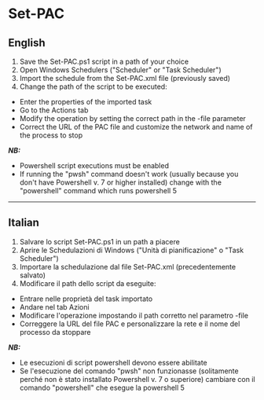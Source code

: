 # Set-PAC

## English

1. Save the Set-PAC.ps1 script in a path of your choice
2. Open Windows Schedulers ("Scheduler" or "Task Scheduler")
3. Import the schedule from the Set-PAC.xml file (previously saved)
4. Change the path of the script to be executed:

* Enter the properties of the imported task
* Go to the Actions tab
* Modify the operation by setting the correct path in the -file parameter
* Correct the URL of the PAC file and customize the network and name of the process to stop

***NB:***

* Powershell script executions must be enabled
* If running the "pwsh" command doesn't work (usually because you don't have Powershell v. 7 or higher installed) change with the "powershell" command which runs powershell 5

-------

## Italian

1. Salvare lo script Set-PAC.ps1 in un path a piacere
2. Aprire le Schedulazioni di Windows ("Unità di pianificazione" o "Task Scheduler")
3. Importare la schedulazione dal file Set-PAC.xml (precedentemente salvato)
4. Modificare il path dello script da eseguite:

* Entrare nelle proprietà del task importato
* Andare nel tab Azioni
* Modificare l'operazione impostando il path corretto nel parametro -file
* Correggere la URL del file PAC e personalizzare la rete e il nome del processo da stoppare

***NB:***

* Le esecuzioni di script powershell devono essere abilitate
* Se l'esecuzione del comando "pwsh" non funzionasse (solitamente perché non è stato installato Powershell v. 7 o superiore) cambiare con il comando "powershell" che esegue la powershell 5
